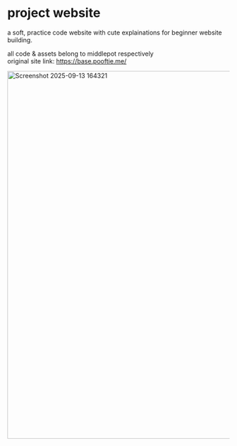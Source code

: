 # project website
a soft, practice code website with cute explainations for beginner website building.

all code & assets belong to middlepot respectively
<br>original site link: https://base.pooftie.me/

<img width="1258" height="835" alt="Screenshot 2025-09-13 164321" src="https://github.com/user-attachments/assets/7e75b483-7205-460f-a75c-a2f09ca2a857" />
